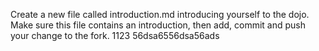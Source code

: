 Create a new file called introduction.md introducing yourself to the dojo. Make sure this file contains an introduction, then add, commit and push your change to the fork.
1123
56dsa6556dsa56ads
